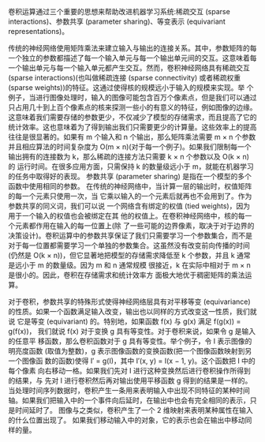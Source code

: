 卷积运算通过三个重要的思想来帮助改进机器学习系统:稀疏交互 (sparse interactions)、参数共享 (parameter sharing)、等变表示 (equivariant representations)。

传统的神经网络使用矩阵乘法来建立输入与输出的连接关系。其中，参数矩阵的每一个独立的参数都描述了每一个输入单元与每一个输出单元间的交互。这意味着每一个输出单元与每一个输入单元都产生交互。然而，卷积神经网络具有稀疏交互 (sparse interactions)(也叫做稀疏连接 (sparse connectivity) 或者稀疏权重 (sparse weights))的特征。这通过使得核的规模远小于输入的规模来实现。举 个例子，当进行图像处理时，输入的图像可能包含百万个像素点，但是我们可以通过只占用几十到上百个像素点的核来探测一些小的有意义的特征，例如图像的边缘。 这意味着我们需要存储的参数更少，不仅减少了模型的存储需求，而且提高了它的统计效率。这也意味着为了得到输出我们只需要更少的计算量。这些效率上的提高往往是很显著的。如果有 m 个输入和 n 个输出，那么矩阵乘法需要 m × n 个参数 并且相应算法的时间复杂度为 O(m × n)(对于每一个例子)。如果我们限制每一个 输出拥有的连接数为 k，那么稀疏的连接方法只需要 k × n 个参数以及 O(k × n) 的 运行时间。在很多应用方面，只需保持 k 的数量级远小于 m，就能在机器学习的任务中取得好的表现。
参数共享 (parameter sharing) 是指在一个模型的多个函数中使用相同的参数。 在传统的神经网络中，当计算一层的输出时，权值矩阵的每一个元素只使用一次，当 它乘以输入的一个元素后就再也不会用到了。作为参数共享的同义词，我们可以说 一个网络含有绑定的权值 (tied weights)，因为用于一个输入的权值也会被绑定在其 他的权值上。在卷积神经网络中，核的每一个元素都作用在输入的每一位置上(除 了一些可能的边界像素，取决于对于边界的决策设计)。卷积运算中的参数共享保证了我们只需要学习一个参数集合，而不是对于每一位置都需要学习一个单独的参数集合。这虽然没有改变前向传播的时间(仍然是 O(k × n))，但它显著地把模型的存储需求降低至 k 个参数，并且 k 通常是远小于 m 的数量级。因为 m 和 n 通常规模 很接近，k 在实际中相对于 m × n 是很小的。因此，卷积在存储需求和统计效率方 面极大地优于稠密矩阵的乘法运算。

对于卷积，参数共享的特殊形式使得神经网络层具有对平移等变 (equivariance) 的性质。如果一个函数满足输入改变，输出也以同样的方式改变这一性质，我们就说 它是等变 (equivariant) 的。特别地，如果函数 f(x) 与 g(x) 满足 f(g(x)) = g(f(x))， 我们就说 f(x) 对于变换 g 具有等变性。对于卷积来说，如果令 g 是输入的任意平 移函数，那么卷积函数对于 g 具有等变性。举个例子，令 I 表示图像的明亮度函数
(取值为整数)，g 表示图像函数的变换函数(把一个图像函数映射到另一个图像函 数的函数)使得 I′ = g(I)，其中 I′(x, y) = I(x − 1, y)。这个函数把 I 中的每个像素 向右移动一格。如果我们先对 I 进行这种变换然后进行卷积操作所得到的结果，与 先对 I 进行卷积然后再对输出使用平移函数 g 得到的结果是一样的。当处理时间序列数据时，卷积产生一条用来表明输入中出现不同特征的某种时间轴。如果我们把输入中的一个事件向后延时，在输出中也会有完全相同的表示，只是时间延时了。 图像与之类似，卷积产生了一个 2 维映射来表明某种属性在输入的什么位置出现了。 如果我们移动输入中的对象，它的表示也会在输出中移动同样的量。
